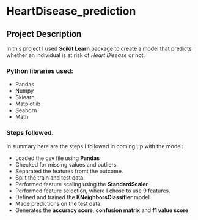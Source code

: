 # HeartDisease_prediction
## Project Description
In this project I used **Scikit Learn** package to create a model that predicts whether an individual is at risk of *Heart Disease*
or not.
### Python libraries used:
- Pandas
- Numpy
- Sklearn
- Matplotlib
- Seaborn
- Math
### Steps followed.
In summary here are the steps I followed in coming up with the model:
- Loaded the csv file using **Pandas**
- Checked for missing values and outliers.
- Separated the features fromt the outcome.
- Split the train and test data.
- Performed feature scaling using the **StandardScaler**
- Performed feature selection, where I chose to use 9 features.
- Defined and trained the **KNeighborsClassifier** model.
- Made predictions on the test data.
- Generates the **accuracy score**, **confusion matrix** and **f1 value score**

